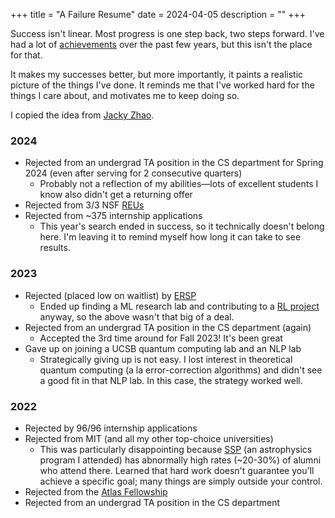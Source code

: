 +++
title = "A Failure Resume"
date = 2024-04-05
description = ""
+++

Success isn't linear. Most progress is one step back, two steps forward. I've
had a lot of [achievements](https://www.linkedin.com/in/tanayb11/) over the
past few years, but this isn't the place for that.

It makes my successes better, but more importantly, it paints a realistic picture
of the things I've done. It reminds me that I've worked hard for the things
I care about, and motivates me to keep doing so.

I copied the idea from [Jacky Zhao](https://jzhao.xyz/posts/a-failure-resume).

### 2024
- Rejected from an undergrad TA position in the CS department for Spring 2024 (even after serving for 2 consecutive quarters)
    - Probably not a reflection of my abilities—lots of excellent students I know also didn't get a returning offer
- Rejected from 3/3 NSF [REUs](https://www.nsf.gov/crssprgm/reu/)
- Rejected from ~375 internship applications
    - This year's search ended in success, so it technically doesn't
    belong here. I'm leaving it to remind myself how long it can take to see
    results.

### 2023
- Rejected (placed low on waitlist) by [ERSP](https://ersp.cs.ucsb.edu/)
	- Ended up finding a ML research lab and contributing to a [RL project](https://arxiv.org/abs/2405.06063) anyway, so the above wasn't that big of a deal.
- Rejected from an undergrad TA position in the CS department (again)
    - Accepted the 3rd time around for Fall 2023! It's been great
- Gave up on joining a UCSB quantum computing lab and an NLP lab
	- Strategically giving up is not easy. I lost interest in theoretical quantum computing (a la error-correction algorithms) and didn't see a good fit in that NLP lab. In this case, the strategy worked well.

### 2022
- Rejected by 96/96 internship applications
- Rejected from MIT (and all my other top-choice universities)
	- This was particularly disappointing because [SSP](https://summerscience.org/) (an astrophysics program I attended) has abnormally high rates (~20-30%) of alumni who attend there. Learned that hard work doesn't guarantee you'll achieve a specific goal; many things are simply outside your control.
- Rejected from the [Atlas Fellowship](https://www.atlasfellowship.org/)
- Rejected from an undergrad TA position in the CS department

